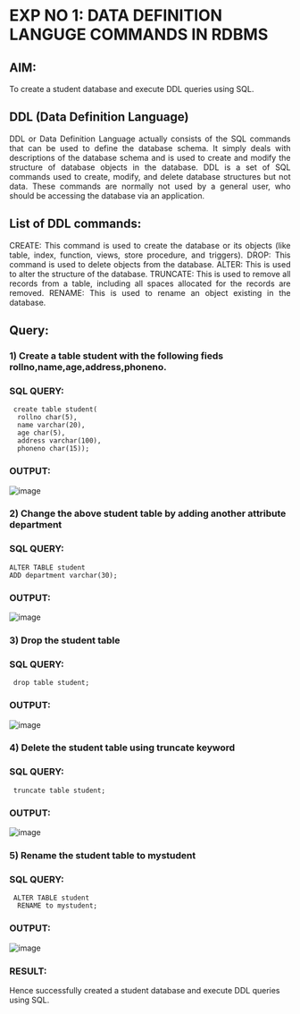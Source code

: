 # EXP NO 1: DATA DEFINITION LANGUGE COMMANDS IN RDBMS

## AIM:
To create a student database and execute DDL queries using SQL.


## DDL (Data Definition Language)
<div align="justify">
DDL or Data Definition Language actually consists of the SQL commands that can be used to define the database schema. It simply deals with descriptions of the database schema and is used to create and modify the structure of database objects in the database. DDL is a set of SQL commands used to create, modify, and delete database structures but not data. These commands are normally not used by a general user, who should be accessing the database via an application.
</div>
 
## List of DDL commands: 
<div align="justify">
CREATE: This command is used to create the database or its objects (like table, index, function, views, store procedure, and triggers).
DROP: This command is used to delete objects from the database.
ALTER: This is used to alter the structure of the database.
TRUNCATE: This is used to remove all records from a table, including all spaces allocated for the records are removed.
RENAME: This is used to rename an object existing in the database.
</div>

## Query:
### 1) Create a table student with the following fieds rollno,name,age,address,phoneno.

### SQL QUERY: 
```
 create table student(
  rollno char(5),
  name varchar(20),
  age char(5),
  address varchar(100),
  phoneno char(15));
```
### OUTPUT:
![image](https://github.com/RKavikeerthana/F2_DBMS/assets/120431120/7934746c-f747-4a2b-8d86-4aa9d14ad8ba)

### 2) Change the above student table by adding another attribute department

### SQL QUERY: 
```
ALTER TABLE student
ADD department varchar(30);
```
### OUTPUT:
![image](https://github.com/RKavikeerthana/F2_DBMS/assets/120431120/27d6d6e9-9f1e-444b-9247-9e56dfc50ce4)

### 3) Drop the student table
 
### SQL QUERY: 
```
 drop table student;
```
### OUTPUT:
![image](https://github.com/RKavikeerthana/F2_DBMS/assets/120431120/ca33c63f-42e8-49a0-b8cf-234a97dc54b1)

### 4) Delete the student table using truncate keyword

### SQL QUERY: 
```
 truncate table student;
```
### OUTPUT:
![image](https://github.com/RKavikeerthana/F2_DBMS/assets/120431120/19bd5138-68ee-494f-b624-2d52308b0831)

### 5) Rename the student table to mystudent

### SQL QUERY: 
```
 ALTER TABLE student
  RENAME to mystudent;
```
### OUTPUT:
![image](https://github.com/RKavikeerthana/F2_DBMS/assets/120431120/e4e7a7f7-40c1-425b-a332-ca3fb8fe79a2)

### RESULT:
Hence successfully created a student database and execute DDL queries using SQL.
